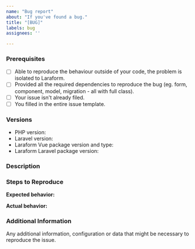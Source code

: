 ```yaml
---
name: "Bug report"
about: "If you've found a bug."
title: "[BUG]"
labels: bug
assignees: ''

---
```


<!--
PLEASE READ: HELP US SO WE CAN HELP YOU, BY FILLING OUT THIS TEMPLATE
Issues that do not include enough information might not be picked up and closed.

Please prefix your issue with: [BUG] .
-->

### Prerequisites

<!--
Put an X between the brackets if you have done the following:
-->

* [ ] Able to reproduce the behaviour outside of your code, the problem is isolated to Laraform.
* [ ] Provided all the required dependencies to reproduce the bug (eg. form, component, model, migration - all with full class).
* [ ] Your issue isn't already filed.
* [ ] You filled in the entire issue template.

### Versions

<!-- Please be as exact and complete as possible when proving version numbers -->

* PHP version: <!-- eg. 7.2.1 -->
* Laravel version: <!-- eg. 6.2.1 -->
* Laraform Vue package version and type: <!-- eg. 1.1.1 / pro|community (node_modules/@laraform/package.json) -->
* Laraform Laravel package version: <!-- eg. 1.1.1 / pro|community (vendor/laraform/laraform-laravel/composer.json) -->

### Description

<!-- Describe the issue -->

### Steps to Reproduce

<!-- How can this issue be reproduced? Please provide form class / component, model, migration, everything is that is required to reproduce the bug without extra effort. -->

**Expected behavior:**

<!-- What you expect to happen -->

**Actual behavior:** 

<!-- What actually happens. Please include screenshots, error messages and anything that can help us understand the issue. -->

### Additional Information

Any additional information, configuration or data that might be necessary to reproduce the issue.